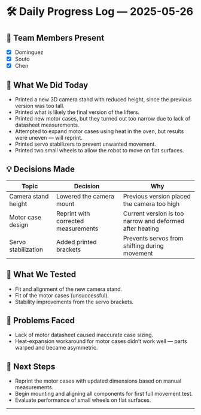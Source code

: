 # 🛠️ Daily Progress Log — 2025-05-26

## 👥 Team Members Present
- [x] Domínguez
- [x] Souto
- [x] Chen

## 🎯 What We Did Today
- Printed a new 3D camera stand with reduced height, since the previous version was too tall.
- Printed what is likely the final version of the lifters.
- Printed new motor cases, but they turned out too narrow due to lack of datasheet measurements.
- Attempted to expand motor cases using heat in the oven, but results were uneven — will reprint.
- Printed servo stabilizers to prevent unwanted movement.
- Printed two small wheels to allow the robot to move on flat surfaces.

## 💡 Decisions Made
| Topic               | Decision                                   | Why                                                  |
|---------------------|--------------------------------------------|------------------------------------------------------|
| Camera stand height | Lowered the camera mount                   | Previous version placed the camera too high          |
| Motor case design   | Reprint with corrected measurements         | Current version is too narrow and deformed after heating |
| Servo stabilization | Added printed brackets                     | Prevents servos from shifting during movement        |

## 🧪 What We Tested
- Fit and alignment of the new camera stand.
- Fit of the motor cases (unsuccessful).
- Stability improvements from the servo brackets.

## 🔧 Problems Faced
- Lack of motor datasheet caused inaccurate case sizing.
- Heat-expansion workaround for motor cases didn’t work well — parts warped and became asymmetric.

## 📌 Next Steps
- Reprint the motor cases with updated dimensions based on manual measurements.
- Begin mounting and aligning all components for first full movement test.
- Evaluate performance of small wheels on flat surfaces.

---